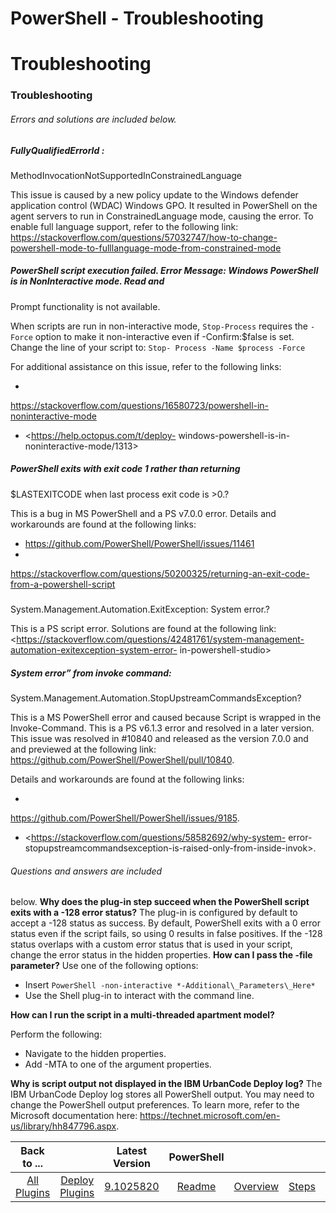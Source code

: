
PowerShell - Troubleshooting
============================

# Troubleshooting



### Troubleshooting





###### Errors and solutions are included below.


##### FullyQualifiedErrorId : 
MethodInvocationNotSupportedInConstrainedLanguage


This issue is caused by a new policy update to the Windows defender 
application control (WDAC) Windows GPO. It resulted in PowerShell on the agent servers to run in ConstrainedLanguage 
mode, causing the error. To enable full language support, refer to the following link: 
<https://stackoverflow.com/questions/57032747/how-to-change-powershell-mode-to-fulllanguage-mode-from-constrained-mode>



##### PowerShell script execution failed. Error Message: Windows PowerShell is in NonInteractive mode. Read and 
Prompt functionality is not available.


When scripts are run in non-interactive mode, `Stop-Process` requires the 
`-Force` option to make it non-interactive even if -Confirm:$false is set. Change the line of your script to: `Stop-
Process -Name $process -Force` 


For additional assistance on this issue, refer to the following links: 


* 
<https://stackoverflow.com/questions/16580723/powershell-in-noninteractive-mode>
* <https://help.octopus.com/t/deploy-
windows-powershell-is-in-noninteractive-mode/1313>


##### PowerShell exits with exit code 1 rather than returning 
$LASTEXITCODE when last process exit code is >0.?


This is a bug in MS PowerShell and a PS v7.0.0 error. Details and 
workarounds are found at the following links: 


* <https://github.com/PowerShell/PowerShell/issues/11461>
* 
<https://stackoverflow.com/questions/50200325/returning-an-exit-code-from-a-powershell-script>


##### 
System.Management.Automation.ExitException: System error.?


This is a PS script error. Solutions are found at the 
following link: <https://stackoverflow.com/questions/42481761/system-management-automation-exitexception-system-error-
in-powershell-studio>


##### System error” from invoke command: 
System.Management.Automation.StopUpstreamCommandsException?


This is a MS PowerShell error and caused because Script is
 wrapped in the Invoke-Command. This is a PS v6.1.3 error and resolved in a later version. This issue was resolved in 
#10840 and released as the version 7.0.0 and and previewed at the following link: 
<https://github.com/PowerShell/PowerShell/pull/10840>.


Details and workarounds are found at the following links:


* 
<https://github.com/PowerShell/PowerShell/issues/9185>.
* <https://stackoverflow.com/questions/58582692/why-system-
error-stopupstreamcommandsexception-is-raised-only-from-inside-invok>.


###### Questions and answers are included 
below.
**Why does the plug-in step succeed when the PowerShell script exits with a -128 error status?**
The plug-in is 
configured by default to accept a -128 status as success. By default, PowerShell exits with a 0 error status even if the
 script fails, so using 0 results in false positives. If the -128 status overlaps with a custom error status that is 
used in your script, change the error status in the hidden properties.
**How can I pass the -file parameter?**
Use one 
of the following options:
* Insert `PowerShell -non-interactive *-Additional\_Parameters\_Here*`
* Use the Shell plug-in
 to interact with the command line.


**How can I run the script in a multi-threaded apartment model?**

Perform the 
following:
* Navigate to the hidden properties.
* Add -MTA to one of the argument properties.


**Why is script output 
not displayed in the IBM UrbanCode Deploy log?**
The IBM UrbanCode Deploy log stores all PowerShell output. You may need
 to change the PowerShell output preferences. To learn more, refer to the Microsoft documentation here: 
<https://technet.microsoft.com/en-us/library/hh847796.aspx>.



|Back to ...||Latest Version|PowerShell |||||
| :---: | :---: | :---: | :---: | :---: | :---: | :---: | :---: |
|[All Plugins](../../index.md)|[Deploy Plugins](../README.md)|[9.1025820](https://raw.githubusercontent.com/UrbanCode/IBM-UCD-PLUGINS/main/files/powershell-integration/PowerShell-Integration-9.1025820.zip)|[Readme](README.md)|[Overview](overview.md)|[Steps](steps.md)|[Usage](usage.md)|[Downloads](downloads.md)|
